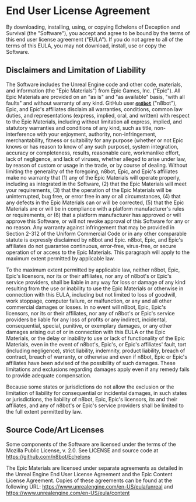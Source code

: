 # End User License Agreement

By downloading, installing, using, or copying Echelons of Deception and Survival (the "Software"), you accept and agree to be bound by the terms of this end user license agreement ("EULA"). If you do not agree to all of the terms of this EULA, you may not download, install, use or copy the Software.


## Disclaimers and Limitation of Liability

The Software includes the Unreal Engine code and other code, materials, and information (the "Epic Materials") from Epic Games, Inc. ("Epic").  All Epic Materials are provided on an "as is" and "as available" basis, "with all faults" and without warranty of any kind.  GitHub user [**`@n8bot`**](https://github.com/n8bot) ("n8bot"), Epic, and Epic's affiliates disclaim all warranties, conditions, common law duties, and representations (express, implied, oral, and written) with respect to the Epic Materials, including without limitation all express, implied, and statutory warranties and conditions of any kind, such as title, non-interference with your enjoyment, authority, non-infringement, merchantability, fitness or suitability for any purpose (whether or not Epic knows or has reason to know of any such purpose), system integration, accuracy or completeness, results, reasonable care, workmanlike effort, lack of negligence, and lack of viruses, whether alleged to arise under law, by reason of custom or usage in the trade, or by course of dealing.  Without limiting the generality of the foregoing, n8bot, Epic, and Epic's affiliates make no warranty that (1) any of the Epic Materials will operate properly, including as integrated in the Software, (2) that the Epic Materials will meet your requirements, (3) that the operation of the Epic Materials will be uninterrupted, bug free, or error free in any or all circumstances, (4) that any defects in the Epic Materials can or will be corrected, (5) that the Epic Materials are or will be in compliance with a platform manufacturer's rules or requirements, or (6) that a platform manufacturer has approved or will approve this Software, or will not revoke approval of this Software for any or no reason.  Any warranty against infringement that may be provided in Section 2-312 of the Uniform Commercial Code or in any other comparable statute is expressly disclaimed by n8bot and Epic.  n8bot, Epic, and Epic's affiliates do not guarantee continuous, error-free, virus-free, or secure operation of or access to the Epic Materials.  This paragraph will apply to the maximum extent permitted by applicable law. 

To the maximum extent permitted by applicable law, neither n8bot, Epic, Epic's licensors, nor its or their affiliates, nor any of n8bot's or Epic's service providers, shall be liable in any way for loss or damage of any kind resulting from the use or inability to use the Epic Materials or otherwise in connection with this EULA, including but not limited to loss of goodwill, work stoppage, computer failure, or malfunction, or any and all other commercial damages or losses.  In no event will n8bot, Epic, Epic's licensors, nor its or their affiliates, nor any of n8bot's or Epic's service providers be liable for any loss of profits or any indirect, incidental, consequential, special, punitive, or exemplary damages, or any other damages arising out of or in connection with this EULA or the Epic Materials, or the delay or inability to use or lack of functionality of the Epic Materials, even in the event of n8bot's, Epic's, or Epic's affiliates' fault, tort (including negligence), strict liability, indemnity, product liability, breach of contract, breach of warranty, or otherwise and even if n8bot, Epic or Epic's affiliates have been advised of the possibility of such damages.  These limitations and exclusions regarding damages apply even if any remedy fails to provide adequate compensation.

Because some states or jurisdictions do not allow the exclusion or the limitation of liability for consequential or incidental damages, in such states or jurisdictions, the liability of n8bot, Epic, Epic's licensors, its and their affiliates, and any of n8bot's or Epic's service providers shall be limited to the full extent permitted by law.


## Source Code/Art Licenses

Some components of the Software are licensed under the terms of the Mozilla Public License, v. 2.0. See LICENSE and source code at https://github.com/n8bot/Echelons

The Epic Materials are licensed under separate agreements as detailed in the Unreal Engine End User License Agreement and the Epic Content License Agreement. Copies of these agreements can be found at the following URL: https://www.unrealengine.com/en-US/eula/unreal and https://www.unrealengine.com/en-US/eula/content

